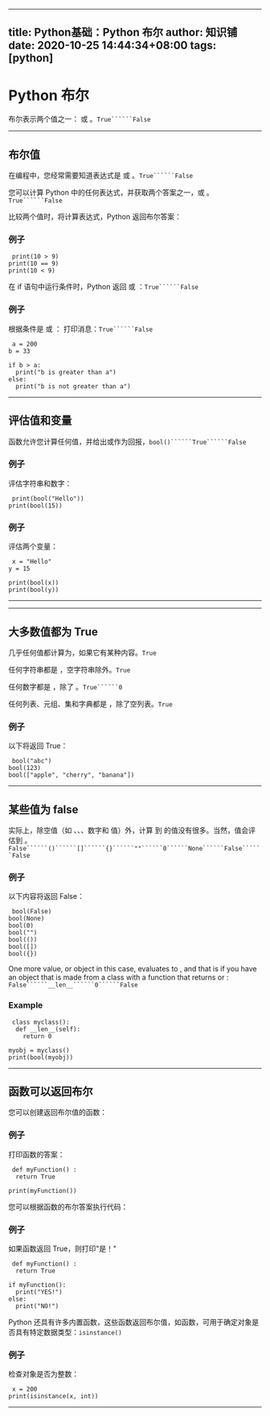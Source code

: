 
---
title: Python基础：Python 布尔
author: 知识铺
date: 2020-10-25 14:44:34+08:00
tags: [python]
---
# Python 布尔


<font _mstmutation="1" _msthash="95082" _msttexthash="51765441">布尔表示两个值之一： 或 。</font>```True``````False```

* * *

## 布尔值

<font _mstmutation="1" _msthash="103532" _msttexthash="108692454">在编程中，您经常需要知道表达式是 或 。</font>```True``````False```

<font _mstmutation="1" _msthash="103727" _msttexthash="220713454">您可以计算 Python 中的任何表达式，并获取两个答案之一，或 。</font>```True``````False```

比较两个值时，将计算表达式，Python 返回布尔答案：

### 例子
```
 print(10 > 9)
print(10 == 9)
print(10 < 9)

```

<font _mstmutation="1" _msthash="104312" _msttexthash="108135599">在 if 语句中运行条件时，Python 返回 或 ：</font>```True``````False```

### 例子

<font _mstmutation="1" _msthash="220922" _msttexthash="64810096">根据条件是 或 ： 打印消息：</font>```True``````False```
```
 a = 200
b = 33

if b > a:
  print("b is greater than a")
else:
  print("b is not greater than a")

```

* * *

## 评估值和变量

<font _mstmutation="1" _msthash="105287" _msttexthash="127500932">函数允许您计算任何值，并给出或作为回报，</font>```bool()``````True``````False```

### 例子

评估字符串和数字：
```
 print(bool("Hello"))
print(bool(15)) 

```

### 例子

评估两个变量：
```
 x = "Hello"
y = 15

print(bool(x))
print(bool(y)) 

```

* * *

* * *

## 大多数值都为 True

<font _mstmutation="1" _msthash="105274" _msttexthash="104658684">几乎任何值都计算为，如果它有某种内容。</font>```True```

<font _mstmutation="1" _msthash="105469" _msttexthash="77166479">任何字符串都是 ，空字符串除外。</font>```True```

<font _mstmutation="1" _msthash="103896" _msttexthash="43936204">任何数字都是 ，除了 。</font>```True``````0```

<font _mstmutation="1" _msthash="104091" _msttexthash="129295036">任何列表、元组、集和字典都是 ，除了空列表。</font>```True```

### 例子

以下将返回 True：
```
 bool("abc")
bool(123)
bool(["apple", "cherry", "banana"]) 

```

* * *

## 某些值为 false

<font _mstmutation="1" _msthash="105066" _msttexthash="353589782">实际上，除空值（如 、、、数字和 值）外，计算 到 的值没有很多。当然，值会评估到 。</font>```False``````()``````[]``````{}``````""``````0``````None``````False``````False```

### 例子

以下内容将返回 False：
```
 bool(False)
bool(None)
bool(0)
bool("")
bool(())
bool([])
bool({})

```

<font _mstmutation="1" _msthash="105456" _msttexthash="10508667">One more value, or object in this case, evaluates to , and that is if you have an object that is made from a class with a function that returns or :</font> ```False``````__len__``````0``````False```

### Example
```
 class myclass():
  def __len__(self):
    return 0

myobj = myclass()
print(bool(myobj))

```

* * *

## 函数可以返回布尔

您可以创建返回布尔值的函数：

### 例子

打印函数的答案：
```
 def myFunction() :
  return True

print(myFunction())

```

您可以根据函数的布尔答案执行代码：

### 例子

如果函数返回 True，则打印"是！"
```
 def myFunction() :
  return True

if myFunction():
  print("YES!")
else:
  print("NO!")

```

<font _mstmutation="1" _msthash="105443" _msttexthash="543756681">Python 还具有许多内置函数，这些函数返回布尔值，如函数，可用于确定对象是否具有特定数据类型：</font>```isinstance()```

### 例子

检查对象是否为整数：
```
 x = 200
print(isinstance(x, int))

```


* * *

